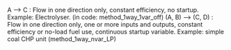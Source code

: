 A --> C  : Flow in one direction only, constant efficiency, no startup. Example: Electrolyser. (in code: method_1way_1var_off)
(A, B) --> (C, D)  : Flow in one direction only, one or more inputs and outputs, constant efficiency or no-load fuel use, continuous startup variable. Example: simple coal CHP unit (method_1way_nvar_LP) 
